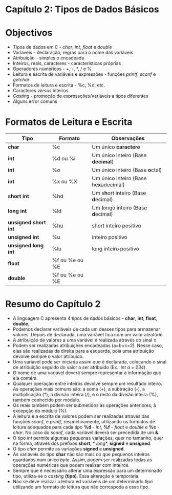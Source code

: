 Capítulo 2: Tipos de Dados Básicos
============================================================

# Objectivos

- Tipos de dados em C - *char*, *int*, *float* e *double*
- Variáveis - declaração, regras para o nome das variáveis
- Atribuição - simples e encadeada
- Inteiros, reais, caracteres - características próprias
- Operadores numéricos - +, -, *, / e %
- Leitura e escrita de variáveis e expressões - funções *printf*, *scanf* e *getchar*
- Formatos de leitura e escrita - %c, %d, etc.
- Caracteres *versus* inteiros
- *Casting* - promoção de expressções/variáveis a tipos diferentes
- Alguns error comuns

# Formatos de Leitura e Escrita

| Tipo                   | Formato        | Observações                             |
|------------------------|----------------|-----------------------------------------|
| **char**               | %c             | Um único **caractere**                  |
| **int**                | %d ou %i       | Um único inteiro (Base **decimal**)     |
| **int**                | %o             | Um único inteiro (Base **o**ctal)       |
| **int**                | %x ou %X       | Um único inteiro (Base he**x**adecimal) |
| **short int**          | %hd            | Um s**h**ort inteiro (Base **d**ecimal) |
| **long int**           | %ld            | Um **l**ongo inteiro (Base **d**ecimal) |
| **unsigned short int** | %hu            | short inteiro positivo                  |
| **unsigned int**       | %u             | inteiro positivo                        |
| **unsigned long int**  | %lu            | long inteiro positivo                   |
| **float**              | %f ou %e ou %E |
| **double**             | %f ou %e ou %E |

# Resumo do Capítulo 2

* A linguagem C apresenta 4 tipos de dados básicos - **char**, **int**, **float**, **double**.
* Podemos declarar variáveis de cada um desses tipos para armazenar valores. Depois de declarada, uma variável fica com
  um valor aleatório
* A atribuição de valores a uma variável é realizada através do sinal **=**
* Podem ser realizadas atribuições encadeadas (a=b=c=2). Nesse caso, elas são realizadas da direita para a esquerda,
  pois uma atribuição devolve sempre o valor atribuído.
* Uma variável pode ser iniciada assim que é declarada, colocando o sinal de atribuição seguido do valor a ser
  atribuído (Ex.: *int a = 234*).
* O nome de uma variável deverá sempre representar a informação que ela contém.
* Qualquer operação entre inteiros devolve sempre um resultado inteiro. As operações mais comuns são: a soma (+), a
  subtração (-), a multiplicação (*), a divisão inteira (/), e o resto da divisão inteira (%), também conhecido por
  módulo.
* Os reais também podem ser submetidos às operações anteriores, à excepção do módulo (%).
* A leitura e a escrita de valores podem ser realizadas através das funções *scanf*, e *printf*, respectivamente,
  utilizando os formatos de leitura adequados para cada tipo **%d** - *int*, **%f** - *float* e *double* e **%c** -
  *char*. No caso do *scanf*, cada variável deverá ser precedida de um **&**.
* O tipo *int* permite algumas pequenas variações, quer no tamanho, quer na forma, através dos prefixos **short**, *
  *long**, **signed** e **unsigned**.
* O tipo *char* permite as variações **signed** e **unsigned**.
* As variáveis do tipo **char** não são mais do que pequenos inteiros guardados num único *byte*. Assim, podem ser
  realizadas todas as operações numéricas que podem realizar com inteiros.
* Sempre que é necessário alterar uma expressão para um determinado tipo, utiliza-se o *casting* **(tipo)**. Essa
  alteração é temporária.
* Não se deve realizar a leitura ed variáveis de um determinado tipo utilizando um formato de leitura que não correspoda
  a esse tipo.
